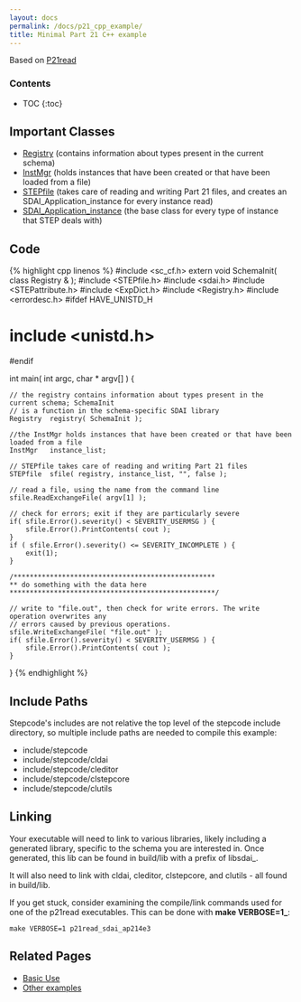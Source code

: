 ```yaml
---
layout: docs
permalink: /docs/p21_cpp_example/
title: Minimal Part 21 C++ example
---
```


Based on [P21read](/docs/p21read/)

### Contents
* TOC
{:toc}


## Important Classes

-   [Registry](http://stepcode.org/doxygen/class_registry.html) (contains information about types present in the current schema)
-   [InstMgr](http://stepcode.org/doxygen/class_inst_mgr.html) (holds instances that have been created or that have been loaded from a file)
-   [STEPfile](http://stepcode.org/doxygen/class_s_t_e_pfile.html) (takes care of reading and writing Part 21 files, and creates an SDAI_Application_instance for every instance read)
-   [SDAI_Application_instance](http://stepcode.org/doxygen/class_s_d_a_i___application__instance.html) (the base class for every type of instance that STEP deals with)

## Code


{% highlight cpp linenos %}
#include <sc_cf.h>
extern void SchemaInit( class Registry & );
#include <STEPfile.h>
#include <sdai.h>
#include <STEPattribute.h>
#include <ExpDict.h>
#include <Registry.h>
#include <errordesc.h>
#ifdef HAVE_UNISTD_H
# include <unistd.h>
#endif

int main( int argc, char * argv[] ) {

    // the registry contains information about types present in the current schema; SchemaInit 
    // is a function in the schema-specific SDAI library
    Registry  registry( SchemaInit );

    //the InstMgr holds instances that have been created or that have been loaded from a file
    InstMgr   instance_list;

    // STEPfile takes care of reading and writing Part 21 files
    STEPfile  sfile( registry, instance_list, "", false );

    // read a file, using the name from the command line
    sfile.ReadExchangeFile( argv[1] );

    // check for errors; exit if they are particularly severe
    if( sfile.Error().severity() < SEVERITY_USERMSG ) {
        sfile.Error().PrintContents( cout );
    }
    if ( sfile.Error().severity() <= SEVERITY_INCOMPLETE ) {
        exit(1);
    }

    /**************************************************
    ** do something with the data here
    ***************************************************/

    // write to "file.out", then check for write errors. The write operation overwrites any
    // errors caused by previous operations.
    sfile.WriteExchangeFile( "file.out" );
    if( sfile.Error().severity() < SEVERITY_USERMSG ) {
        sfile.Error().PrintContents( cout );
    }
}
{% endhighlight %}

## Include Paths

Stepcode's includes are not relative the top level of the stepcode
include directory, so multiple include paths are needed to compile this
example:

-   include/stepcode
-   include/stepcode/cldai
-   include/stepcode/cleditor
-   include/stepcode/clstepcore
-   include/stepcode/clutils

## Linking

Your executable will need to link to various libraries, likely including
a generated library, specific to the schema you are interested in. Once
generated, this lib can be found in build/lib with a prefix of
libsdai_.

It will also need to link with cldai, cleditor, clstepcore, and clutils - all found in build/lib.

If you get stuck, consider examining the compile/link commands used for one of the p21read executables. This can be done with **make VERBOSE=1_**:

`make VERBOSE=1 p21read_sdai_ap214e3`

## Related Pages
- [Basic Use](/docs/usage/)
- [Other examples](/docs/examples/)

